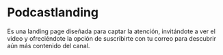 # Podcastlanding
Es una landing page diseñada para captar la atención, invitándote a ver el video y ofreciéndote la opción de suscribirte con tu correo para descubrir aún más contenido del canal.
